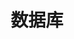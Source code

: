 ---
title: "数据库"
linkTitle: "Document"
weight: 2
collapsible: true
icon: "/images/icons/compute-icon-storage.svg"
---